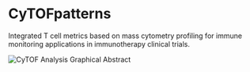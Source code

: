 # CyTOFpatterns

Integrated T cell metrics based on mass cytometry profiling for immune monitoring applications in immunotherapy clinical trials.


![CyTOF Analysis Graphical Abstract](https://user-images.githubusercontent.com/22621258/178774059-f0ee074e-3d20-46f2-9593-07d21e4271d9.png)
